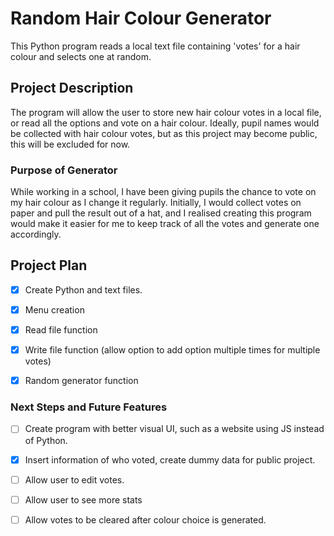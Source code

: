 # Random Hair Colour Generator
This Python program reads a local text file containing 'votes' for a hair colour and selects one at random.

## Project Description
The program will allow the user to store new hair colour votes in a local file, or read all the options and vote on a hair colour. Ideally, pupil names would be collected with hair colour votes, but as this project may become public, this will be excluded for now.

### Purpose of Generator
While working in a school, I have been giving pupils the chance to vote on my hair colour as I change it regularly. Initially, I would collect votes on paper and pull the result out of a hat, and I realised creating this program would make it easier for me to keep track of all the votes and generate one accordingly.

## Project Plan
- [x] Create Python and text files.
- [x] Menu creation
- [x] Read file function
- [x] Write file function (allow option to add option multiple times for multiple votes)
- [x] Random generator function


### Next Steps and Future Features
- [ ] Create program with better visual UI, such as a website using JS instead of Python.
- [x] Insert information of who voted, create dummy data for public project.
- [ ] Allow user to edit votes.
- [ ] Allow user to see more stats
- [ ] Allow votes to be cleared after colour choice is generated.
 
